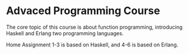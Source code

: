 # Advaced Programming Course

The core topic of this course is about function programming, introducing Haskell and Erlang two programming languages.

Home Assignment 1-3 is based on Haskell, and 4-6 is based on Erlang.

